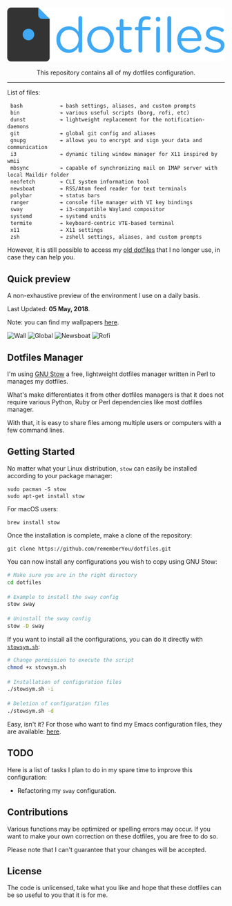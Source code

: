 <p align="center"><img src="assets/dotfiles-logo.svg" width=512/></p>
<p align="center">This repository contains all of my dotfiles configuration.</p>

---

List of files:

```
 bash            ➔ bash settings, aliases, and custom prompts
 bin             ➔ various useful scripts (borg, rofi, etc)
 dunst           ➔ lightweight replacement for the notification-daemons
 git             ➔ global git config and aliases
 gnupg           ➔ allows you to encrypt and sign your data and communication
 i3              ➔ dynamic tiling window manager for X11 inspired by wmii
 mbsync          ➔ capable of synchronizing mail on IMAP server with local Maildir folder
 neofetch        ➔ CLI system information tool
 newsboat        ➔ RSS/Atom feed reader for text terminals
 polybar         ➔ status bars
 ranger          ➔ console file manager with VI key bindings
 sway            ➔ i3-compatible Wayland compositor
 systemd         ➔ systemd units
 termite         ➔ keyboard-centric VTE-based terminal
 x11             ➔ X11 settings
 zsh             ➔ zshell settings, aliases, and custom prompts
```

However, it is still possible to access my [old dotfiles](https://github.com/rememberYou/old-dotfiles) that I no longer use, in
case they can help you.

## Quick preview

A non-exhaustive preview of the environment I use on a daily basis.

Last Updated: **05 May, 2018**.

Note: you can find my wallpapers [here](https://github.com/rememberYou/wallpapers).

![Wall](assets/wall.png "Wallpaper")
![Global](assets/i3_gaps_neofetch_emacs_dunst.png "i3-gaps, GNU/Emacs, termite,
neofetch, dunst")
![Newsboat](assets/newsboat_ranger.png "Newsboat, Ranger")
![Rofi](assets/rofi.png "Rofi")

## Dotfiles Manager

I'm using [GNU Stow](https://www.gnu.org/software/stow/) a free, lightweight
dotfiles manager written in Perl to manages my dotfiles.

What's make differentiates it from other dotfiles managers is that it does
not require various Python, Ruby or Perl dependencies like most dotfiles
manager.

With that, it is easy to share files among multiple users or computers with a
few command lines.

## Getting Started

No matter what your Linux distribution, `stow` can easily be installed according
to your package manager:

	sudo pacman -S stow
	sudo apt-get install stow

For macOS users:

	brew install stow

Once the installation is complete, make a clone of the repository:

	git clone https://github.com/rememberYou/dotfiles.git

You can now install any configurations you wish to copy using GNU Stow:

```bash
# Make sure you are in the right directory
cd dotfiles

# Example to install the sway config
stow sway

# Uninstall the sway config
stow -D sway
```

If you want to install all the configurations, you can do it directly
with
[`stowsym.sh`](https://github.com/rememberYou/dotfiles/blob/master/stowsym.sh):

```bash
# Change permission to execute the script
chmod +x stowsym.sh

# Installation of configuration files
./stowsym.sh -i

# Deletion of configuration files
./stowsym.sh -d
```

Easy, isn't it? For those who want to find my Emacs configuration files, they
are available: [here](https://github.com/rememberYou/.emacs.d/).

## TODO

Here is a list of tasks I plan to do in my spare time to improve this
configuration:

*  Refactoring my `sway` configuration.

## Contributions

Various functions may be optimized or spelling errors may occur. If you want to
make your own correction on these dotfiles, you are free to do so.

Please note that I can't guarantee that your changes will be accepted.

## License

The code is unlicensed, take what you like and hope that these dotfiles can be
so useful to you that it is for me.
